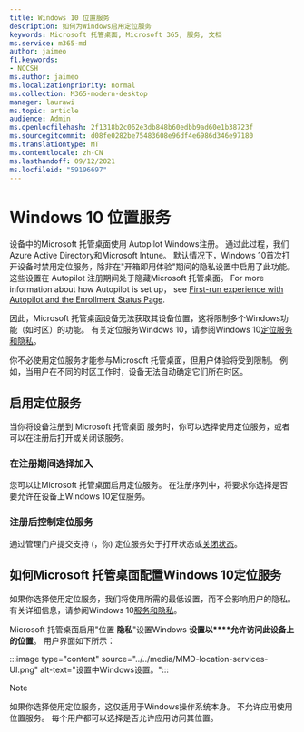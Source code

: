 ```yaml
---
title: Windows 10 位置服务
description: 如何为Windows启用定位服务
keywords: Microsoft 托管桌面, Microsoft 365, 服务, 文档
ms.service: m365-md
author: jaimeo
f1.keywords:
- NOCSH
ms.author: jaimeo
ms.localizationpriority: normal
ms.collection: M365-modern-desktop
manager: laurawi
ms.topic: article
audience: Admin
ms.openlocfilehash: 2f1318b2c062e3db848b60edbb9ad60e1b38723f
ms.sourcegitcommit: d08fe0282be75483608e96df4e6986d346e97180
ms.translationtype: MT
ms.contentlocale: zh-CN
ms.lasthandoff: 09/12/2021
ms.locfileid: "59196697"
---
```

# <a name="windows-10-location-service"></a>Windows 10 位置服务

设备中的Microsoft 托管桌面使用 Autopilot Windows注册。 通过此过程，我们Azure Active Directory和Microsoft Intune。 默认情况下，Windows 10首次打开设备时禁用定位服务，除非在"开箱即用体验"期间的隐私设置中启用了此功能。 这些设置在 Autopilot 注册期间处于隐藏Microsoft 托管桌面。 For more information about how Autopilot is set up， see [First-run experience with Autopilot and the Enrollment Status Page](esp-first-run.md).

因此，Microsoft 托管桌面设备无法获取其设备位置，这将限制多个Windows功能（如时区）的功能。 有关定位服务Windows 10，请参阅Windows 10[定位服务和隐私](https://support.microsoft.com/windows/windows-10-location-service-and-privacy-3a8eee0a-5b0b-dc07-eede-2a5ca1c49088)。

你不必使用定位服务才能参与Microsoft 托管桌面，但用户体验将受到限制。 例如，当用户在不同的时区工作时，设备无法自动确定它们所在时区。

## <a name="enable-the-location-service"></a>启用定位服务

当你将设备注册到 Microsoft 托管桌面 服务时，你可以选择使用定位服务，或者可以在注册后打开或关闭该服务。

### <a name="opt-in-during-enrollment"></a>在注册期间选择加入

您可以让Microsoft 托管桌面启用定位服务。 在注册序列中，将要求你选择是否要允许在设备上Windows 10定位服务。

### <a name="control-the-location-service-after-enrollment"></a>注册后控制定位服务

通过管理门户提交支持 (，你) 定位服务处于打开状态或[关闭状态](access-admin-portal.md)。 [](../working-with-managed-desktop/admin-support.md)

## <a name="how-microsoft-managed-desktop-configures-the-windows-10-location-service"></a>如何Microsoft 托管桌面配置Windows 10定位服务

如果你选择使用定位服务，我们将使用所需的最低设置，而不会影响用户的隐私。 有关详细信息，请参阅Windows 10[服务和隐私](https://support.microsoft.com/windows/windows-10-location-service-and-privacy-3a8eee0a-5b0b-dc07-eede-2a5ca1c49088)。

Microsoft 托管桌面启用"位置 **隐私**"设置Windows **设置以****允许访问此设备上的位置**。 用户界面如下所示：

 :::image type="content" source="../../media/MMD-location-services-UI.png" alt-text="设置中Windows设置。":::

> [!NOTE]
> 如果你选择使用定位服务，这仅适用于Windows操作系统本身。 不允许应用使用位置服务。 每个用户都可以选择是否允许应用访问其位置。